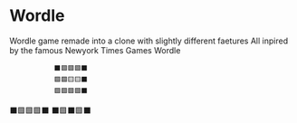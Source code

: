 # Wordle
Wordle game remade into a clone with slightly different faetures
All inpired by the famous Newyork Times Games Wordle


               ⬛🟩🟩🟩⬛
               🟩🟩🟨🟨⬛
               🟩🟩🟩🟩⬛
 ⬛🟩🟩🟩⬛
 ⬛🟩⬛🟩⬛
